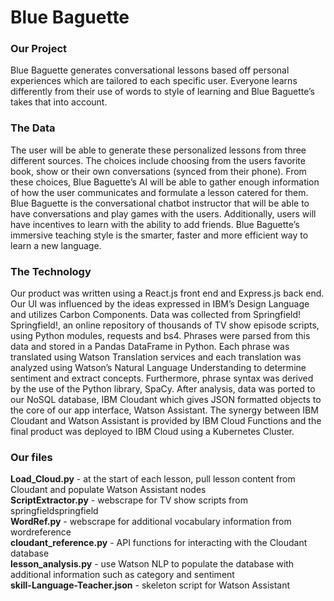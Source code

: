 # Blue Baguette   

### Our Project    
Blue Baguette generates conversational lessons based off personal experiences which are tailored to each specific user. Everyone learns differently from their use of words to style of learning and Blue Baguette’s takes that into account.    

### The Data     
The user will be able to generate these personalized lessons from three different sources.
The choices include choosing from the users favorite book, show or their own conversations (synced from their phone). From these choices, Blue Baguette’s AI will be able to gather enough information of how the user communicates and formulate a lesson catered for them. Blue Baguette is the conversational chatbot instructor that will be able to have conversations and play games with the users. Additionally, users will have incentives to learn with the ability to add friends. Blue Baguette’s immersive teaching style is the smarter, faster and more efficient way to learn a new language.    


### The Technology   
Our product was written using a React.js front end and Express.js back end. Our UI was influenced by the ideas expressed in IBM’s Design Language and utilizes Carbon Components. Data was collected from Springfield! Springfield!, an online repository of thousands of TV show episode scripts, using Python modules, requests and bs4. Phrases were parsed from this data and stored in a Pandas DataFrame in Python. Each phrase was translated using Watson Translation services and each translation was analyzed using Watson’s Natural Language Understanding to determine sentiment and extract concepts. Furthermore, phrase syntax was derived by the use of the Python library, SpaCy. After analysis, data was ported to our NoSQL database, IBM Cloudant which gives JSON formatted objects to the core of our app interface, Watson Assistant. The synergy between IBM Cloudant and Watson Assistant is provided by IBM Cloud Functions and the final product was deployed to IBM Cloud using a Kubernetes Cluster.   

### Our files    
**Load_Cloud.py** - at the start of each lesson, pull lesson content from Cloudant and populate Watson Assistant nodes   
**ScriptExtractor.py** - webscrape for TV show scripts from springfieldspringfield   
**WordRef.py** - webscrape for additional vocabulary information from wordreference    
**cloudant_reference.py** - API functions for interacting with the Cloudant database    
**lesson_analysis.py** - use Watson NLP to populate the database with additional information such as category and sentiment   
**skill-Language-Teacher.json** - skeleton script for Watson Assistant    
